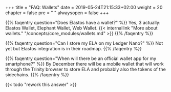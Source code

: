 +++
title = "FAQ: Wallets"
date = 2019-05-24T21:15:33+02:00
weight = 20
chapter = false
pre = "<i class='fa ela-page'></i> "
alwaysopen = false
+++ 

{{% faqentry question="Does Elastos have a wallet?" %}}
Yes, 3 actually: Elastos Wallet, Elephant Wallet, Web Wallet. 
{{< internallink "More about wallets." "/concepts/core_modules/wallets.md" >}}
{{% /faqentry %}}

{{% faqentry question="Can I store my ELA on my Ledger Nano?" %}}
Not yet but Elastos integration is in their roadmap.
{{% /faqentry %}}

{{% faqentry question="When will there be an official wallet app for my smartphone?" %}}
By December there will be a mobile wallet that will work through the Trinity browser to store ELA and probably also the tokens of the sidechains.
{{% /faqentry %}}

{{< todo "rework this answer" >}}